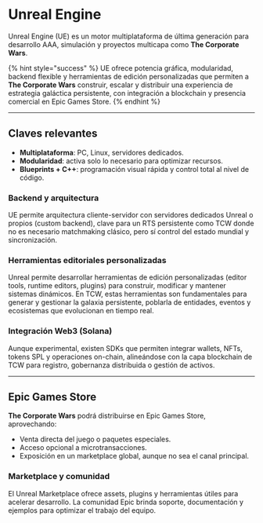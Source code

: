 # Unreal Engine

Unreal Engine (UE) es un motor multiplataforma de última generación para desarrollo AAA, simulación y proyectos multicapa como **The Corporate Wars**.

{% hint style="success" %}
UE ofrece potencia gráfica, modularidad, backend flexible y herramientas de edición personalizadas que permiten a **The Corporate Wars** construir, escalar y distribuir una experiencia de estrategia galáctica persistente, con integración a blockchain y presencia comercial en Epic Games Store.
{% endhint %}

---

## Claves relevantes

* **Multiplataforma**: PC, Linux, servidores dedicados.
* **Modularidad**: activa solo lo necesario para optimizar recursos.
* **Blueprints + C++**: programación visual rápida y control total al nivel de código.

### Backend y arquitectura

UE permite arquitectura cliente-servidor con servidores dedicados Unreal o propios (custom backend), clave para un RTS persistente como TCW donde no es necesario matchmaking clásico, pero sí control del estado mundial y sincronización.

### Herramientas editoriales personalizadas

Unreal permite desarrollar herramientas de edición personalizadas (editor tools, runtime editors, plugins) para construir, modificar y mantener sistemas dinámicos. En TCW, estas herramientas son fundamentales para generar y gestionar la galaxia persistente, poblarla de entidades, eventos y ecosistemas que evolucionan en tiempo real.

### Integración Web3 (Solana)

Aunque experimental, existen SDKs que permiten integrar wallets, NFTs, tokens SPL y operaciones on-chain, alineándose con la capa blockchain de TCW para registro, gobernanza distribuida o gestión de activos.

---

## Epic Games Store

**The Corporate Wars** podrá distribuirse en Epic Games Store, aprovechando:

* Venta directa del juego o paquetes especiales.
* Acceso opcional a microtransacciones.
* Exposición en un marketplace global, aunque no sea el canal principal.

### Marketplace y comunidad

El Unreal Marketplace ofrece assets, plugins y herramientas útiles para acelerar desarrollo. La comunidad Epic brinda soporte, documentación y ejemplos para optimizar el trabajo del equipo.
